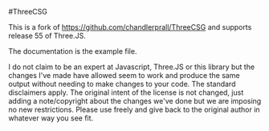#ThreeCSG

This is a fork of <https://github.com/chandlerprall/ThreeCSG> and supports release 55 of Three.JS.  

The documentation is the example file.

I do not claim to be an expert at Javascript, Three.JS or this library but the changes I've made have allowed seem to work and produce the same output without needing to make changes to your code.  The standard disclaimers apply.  The original intent of the license is not changed, just adding a note/copyright about the changes we've done but we are imposing no new restrictions.  Please use freely and give back to the original author in whatever way you see fit.